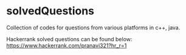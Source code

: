 # solvedQuestions
Collection of codes for questions from various platforms in c++, java.

Hackerrank solved questions can be found below:
https://www.hackerrank.com/pranavi321?hr_r=1
